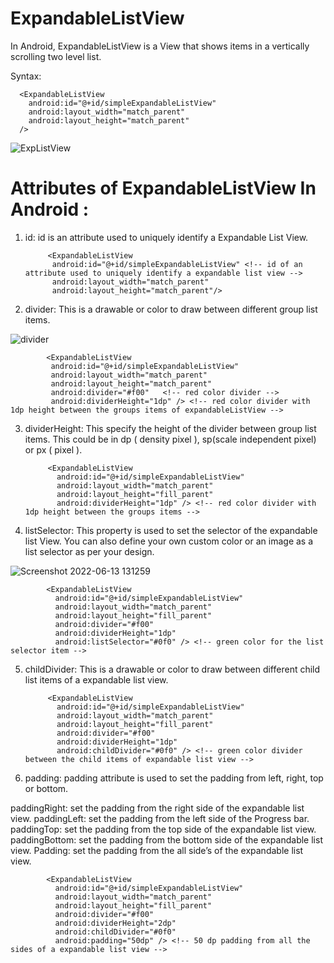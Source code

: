 # ExpandableListView
In Android, ExpandableListView is a View that shows items in a vertically scrolling two level list.

Syntax:

      <ExpandableListView      
        android:id="@+id/simpleExpandableListView"
        android:layout_width="match_parent"
        android:layout_height="match_parent" 
      />


![ExpListView](https://user-images.githubusercontent.com/101108540/173298249-622a9c4b-5702-43b7-86dc-b2a33ab8f9a0.jpg)


# Attributes of ExpandableListView In Android :

1. id: id is an attribute used to uniquely identify a Expandable List View.




            <ExpandableListView  
             android:id="@+id/simpleExpandableListView" <!-- id of an attribute used to uniquely identify a expandable list view -->
             android:layout_width="match_parent"
             android:layout_height="match_parent"/> 



2. divider: This is a drawable or color to draw between different group list items.


![divider](https://user-images.githubusercontent.com/101108540/173300280-f7c85410-252e-4b55-871b-054622b7fa02.jpg)


            <ExpandableListView
             android:id="@+id/simpleExpandableListView"
             android:layout_width="match_parent"
             android:layout_height="match_parent"
             android:divider="#f00"   <!-- red color divider -->
             android:dividerHeight="1dp" /> <!-- red color divider with 1dp height between the groups items of expandableListView -->
        


3. dividerHeight: This specify the height of the divider between group list items. This could be in dp ( density pixel ), sp(scale independent pixel) or px ( pixel ).
      
      
      
            <ExpandableListView
              android:id="@+id/simpleExpandableListView"
              android:layout_width="match_parent"
              android:layout_height="fill_parent"
              android:dividerHeight="1dp" /> <!-- red color divider with 1dp height between the groups items -->





4. listSelector: This property is used to set the selector of the expandable list View.
   You can also define your own custom color or an image as a list selector as per your design.
   
   
   
  ![Screenshot 2022-06-13 131259](https://user-images.githubusercontent.com/101108540/173304368-a99e993e-d36f-43a0-9b23-49cc576514f3.jpg)
 
   
   

            <ExpandableListView
              android:id="@+id/simpleExpandableListView"
              android:layout_width="match_parent"
              android:layout_height="fill_parent"
              android:divider="#f00"
              android:dividerHeight="1dp"
              android:listSelector="#0f0" /> <!-- green color for the list selector item -->
        
        
        
        
        
5. childDivider: This is a drawable or color to draw between different child list items of a expandable list view.





            <ExpandableListView
              android:id="@+id/simpleExpandableListView"
              android:layout_width="match_parent"
              android:layout_height="fill_parent"
              android:divider="#f00"
              android:dividerHeight="1dp"
              android:childDivider="#0f0" /> <!-- green color divider between the child items of expandable list view -->
        
        
        
        

6. padding: padding attribute is used to set the padding from left, right, top or bottom.



paddingRight: set the padding from the right side of the expandable list view.
paddingLeft: set the padding from the left side of the Progress bar.
paddingTop: set the padding from the top side of the expandable list view.
paddingBottom: set the padding from the bottom side of the expandable list view.
Padding: set the padding from the all side’s of the expandable list view.




            <ExpandableListView
              android:id="@+id/simpleExpandableListView"
              android:layout_width="match_parent"
              android:layout_height="fill_parent"
              android:divider="#f00"
              android:dividerHeight="2dp"
              android:childDivider="#0f0"
              android:padding="50dp" /> <!-- 50 dp padding from all the sides of a expandable list view -->



